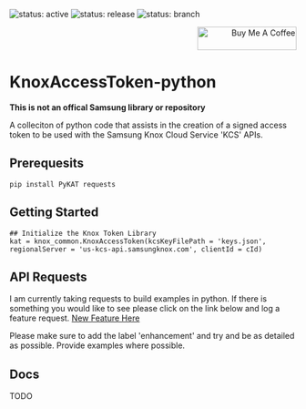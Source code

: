 ![status: active](https://img.shields.io/badge/status-active-green.svg)
![status: release](https://img.shields.io/badge/release-v0.1.0-blue.svg)
![status: branch](https://img.shields.io/badge/branch-master-lightgrey.svg)

<div style="text-align: right"> 
    <a href="https://www.buymeacoffee.com/mattintech" target="_blank">
    <img src="https://cdn.buymeacoffee.com/buttons/default-orange.png" alt="Buy Me A Coffee" height="41" width="174"></a>
</div>

# KnoxAccessToken-python

**This is not an offical Samsung library or repository**

A colleciton of python code that assists in the creation of a signed access token to be used with the Samsung Knox Cloud Service 'KCS' APIs. 

## Prerequesits 

```
pip install PyKAT requests
```

## Getting Started
```
## Initialize the Knox Token Library 
kat = knox_common.KnoxAccessToken(kcsKeyFilePath = 'keys.json', regionalServer = 'us-kcs-api.samsungknox.com', clientId = cId)
```

## API Requests
I am currently taking requests to build examples in python.  If there is something you would like to see please click on the link below and log a feature request.
[New Feature Here](https://github.com/mattintech/KnoxAccessToken-python/issues/new)

Please make sure to add the label 'enhancement' and try and be as detailed as possible.  Provide examples where possible. 

## Docs
TODO

